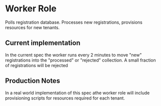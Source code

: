 # Worker Role
Polls registration database. Processes new registrations, provisions resources for new tenants.

## Current implementation
In the current spec the worker runs every 2 minutes to move "new" registrations into the "processed" or "rejected" collection. A small fraction of registrations will be rejected 

## Production Notes
In a real world implementation of this spec athe worker role will include provisioning scripts for resources required for each tenant.